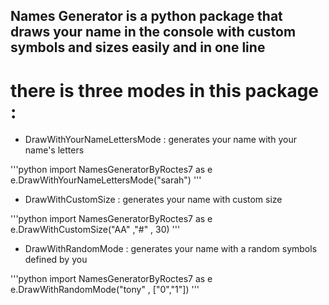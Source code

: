 ## Names Generator is a python package that draws your name in the console with custom symbols and sizes easily and in one line

# there is three modes in this package :

* DrawWithYourNameLettersMode : generates your name with your name's letters

'''python
import NamesGeneratorByRoctes7 as e
e.DrawWithYourNameLettersMode("sarah")
'''


* DrawWithCustomSize : generates your name with custom size

'''python
import NamesGeneratorByRoctes7 as e
e.DrawWithCustomSize("AA" ,"#" , 30)
'''

* DrawWithRandomMode : generates your name with a random symbols defined by you

'''python
import NamesGeneratorByRoctes7 as e
e.DrawWithRandomMode("tony" , ["0","1"])
'''